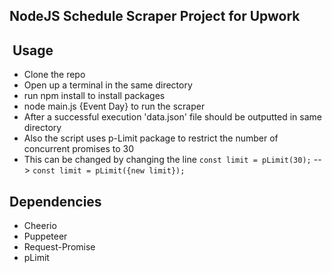 ## NodeJS Schedule Scraper Project for Upwork

##  Usage

- Clone the repo
- Open up a terminal in the same directory
- run npm install to install packages
- node main.js {Event Day} to run the scraper 
- After a successful execution 'data.json' file should be outputted in same directory
- Also the script uses p-Limit package to restrict the number of concurrent promises to 30
- This can be changed by changing the line
 `const limit = pLimit(30);` -- > `const limit = pLimit({new limit});`

## Dependencies

- Cheerio
- Puppeteer
- Request-Promise
- pLimit


